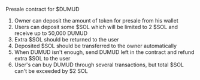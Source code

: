 Presale contract for $DUMUD
1. Owner can deposit the amount of token for presale from his wallet
2. Users can deposit some $SOL which will be limited to 2 $SOL and receive up to 50,000 DUMUD
3. Extra $SOL should be returned to the user
4. Deposited $SOL should be transferred to the owner automatically
5. When DUMUD isn't enough, send DUMUD left in the contract and refund extra $SOL to the user
6. User's can buy DUMUD through several transactions, but total $SOL can't be exceeded by $2 SOL

